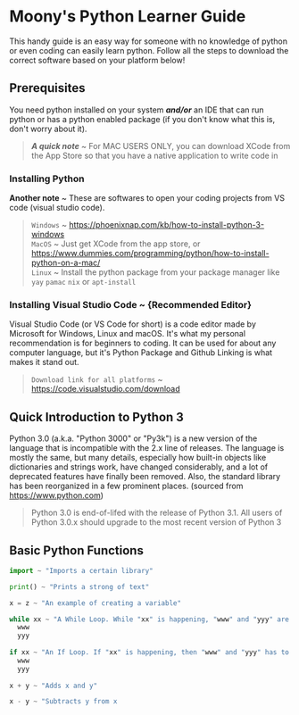 # Moony's Python Learner Guide

This handy guide is an easy way for someone with no knowledge of python or even coding can easily learn python. 
Follow all the steps to download the correct software based on your platform below!

## Prerequisites
You need python installed on your system ***and/or*** an IDE that can run python or has a python enabled package (if you don't know what this is, don't worry about it).

>***A quick note*** ~ For MAC USERS ONLY, you can download XCode from the App Store so that you have a native application to write code in

### Installing Python

**Another note** ~ These are softwares to open your coding projects from VS code (visual studio code).

>`Windows` ~ https://phoenixnap.com/kb/how-to-install-python-3-windows  
>`MacOS` ~ Just get XCode from the app store, or https://www.dummies.com/programming/python/how-to-install-python-on-a-mac/   
>`Linux` ~ Install the python package from your package manager like `yay` `pamac` `nix` or `apt-install`


### Installing Visual Studio Code ~ {Recommended Editor}

Visual Studio Code (or VS Code for short) is a code editor made by Microsoft for Windows, Linux and macOS. It's what my personal recommendation is for beginners to coding. It can be used for about any computer language, but it's Python Package and Github Linking is what makes it stand out.

>`Download link for all platforms` ~ https://code.visualstudio.com/download

## Quick Introduction to Python 3

Python 3.0 (a.k.a. "Python 3000" or "Py3k") is a new version of the language that is incompatible with the 2.x line of releases. The language is mostly the same, but many details, especially how built-in objects like dictionaries and strings work, have changed considerably, and a lot of deprecated features have finally been removed. Also, the standard library has been reorganized in a few prominent places. (sourced from https://www.python.com)

>Python 3.0 is end-of-lifed with the release of Python 3.1. All users of Python 3.0.x should upgrade to the most recent version of Python 3

## Basic Python Functions

```python
import ~ "Imports a certain library"

print() ~ "Prints a strong of text"

x = z ~ "An example of creating a variable"

while xx ~ "A While Loop. While "xx" is happening, "www" and "yyy" are also happening"
  www
  yyy
  
if xx ~ "An If Loop. If "xx" is happening, then "www" and "yyy" has to be happening"
  www
  yyy
  
x + y ~ "Adds x and y"

x - y ~ "Subtracts y from x
```

